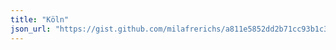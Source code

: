 ```yaml
---
title: "Köln"
json_url: "https://gist.github.com/milafrerichs/a811e5852dd2b71cc93b1c3ede963f0f/raw/e96a45f602cefb198b3f12b6151bfb62becf56fc/OffeneDatenKoeln.json"
---
```

